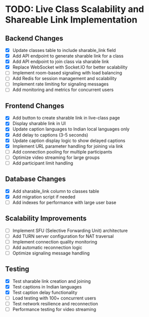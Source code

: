 # TODO: Live Class Scalability and Shareable Link Implementation

## Backend Changes
- [x] Update classes table to include sharable_link field
- [x] Add API endpoint to generate sharable link for a class
- [x] Add API endpoint to join class via sharable link
- [x] Replace WebSocket with Socket.IO for better scalability
- [ ] Implement room-based signaling with load balancing
- [ ] Add Redis for session management and scalability
- [ ] Implement rate limiting for signaling messages
- [ ] Add monitoring and metrics for concurrent users

## Frontend Changes
- [x] Add button to create sharable link in live-class page
- [x] Display sharable link in UI
- [x] Update caption languages to Indian local languages only
- [x] Add delay to captions (3-5 seconds)
- [x] Update caption display logic to show delayed captions
- [x] Implement URL parameter handling for joining via link
- [ ] Add connection pooling for multiple participants
- [ ] Optimize video streaming for large groups
- [ ] Add participant limit handling

## Database Changes
- [x] Add sharable_link column to classes table
- [x] Add migration script if needed
- [ ] Add indexes for performance with large user base

## Scalability Improvements
- [ ] Implement SFU (Selective Forwarding Unit) architecture
- [ ] Add TURN server configuration for NAT traversal
- [ ] Implement connection quality monitoring
- [ ] Add automatic reconnection logic
- [ ] Optimize signaling message handling

## Testing
- [x] Test sharable link creation and joining
- [x] Test captions in Indian languages
- [x] Test caption delay functionality
- [ ] Load testing with 100+ concurrent users
- [ ] Test network resilience and reconnection
- [ ] Performance testing for video streaming

